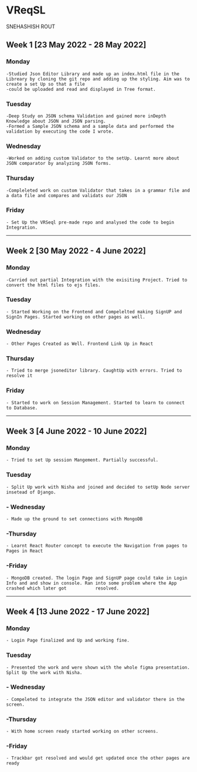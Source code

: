 # VReqSL
SNEHASHISH ROUT

## Week 1 [23 May 2022 - 28 May 2022]
### Monday
    -Studied Json Editor Library and made up an index.html file in the Libreary by cloning the git repo and adding up the styling. Aim was to create a set Up so that a file
    -could be uploaded and read and displayed in Tree format.
### Tuesday
    -Deep Study on JSON schema Validation and gained more inDepth Knowledge about JSON and JSON parsing. 
    -Formed a Sample JSON schema and a sample data and performed the validation by executing the code I wrote.        
### Wednesday
    -Worked on adding custom Validator to the setUp. Learnt more about JSON comparator by analyzing JSON forms.
### Thursday
    -Compleleted work on custom Validator that takes in a grammar file and a data file and compares and validats our JSON 
### Friday
    - Set Up the VRSeql pre-made repo and analysed the code to begin Integration.

----
## Week 2 [30 May 2022 - 4 June 2022]
### Monday
    -Carried out partial Integration with the exisiting Project. Tried to convert the html files to ejs files.
### Tuesday
    - Started Working on the Frontend and Compelelted making SignUP and SignIn Pages. Started working on other pages as well.
### Wednesday
    - Other Pages Created as Well. Frontend Link Up in React
### Thursday
    - Tried to merge jsoneditor library. CaughtUp with errors. Tried to resolve it
### Friday
    - Started to work on Session Management. Started to learn to connect to Database.

----
## Week 3 [4 June 2022 - 10 June 2022]
### Monday
    - Tried to set Up session Mangement. Partially successful. 
### Tuesday
    - Split Up work with Nisha and joined and decided to setUp Node server insetead of Django.
### - Wednesday
    - Made up the ground to set connections with MongoDB
### -Thursday
    - Learnt React Router concept to execute the Navigation from pages to Pages in React
### -Friday
    - MongoDB created. The login Page and SignUP page could take in Login Info and and show in console. Ran into some problem where the App crashed which later got           resolved.
----
## Week 4 [13 June 2022 - 17 June 2022]
### Monday
    - Login Page finalized and Up and working fine. 
### Tuesday
    - Presented the work and were shown with the whole figma presentation. Split Up the work with Nisha. 
### - Wednesday
    - Compeleted to integrate the JSON editor and validator there in the screen.  
### -Thursday
    - With home screen ready started working on other screens.
### -Friday
    - Trackbar got resolved and would get updated once the other pages are ready

